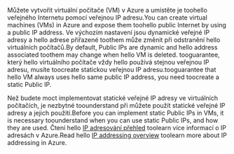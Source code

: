 <span data-ttu-id="f2bba-101">Můžete vytvořit virtuální počítače (VM) v Azure a umístěte je toohello veřejného Internetu pomocí veřejnou IP adresu.</span><span class="sxs-lookup"><span data-stu-id="f2bba-101">You can create virtual machines (VMs) in Azure and expose them toohello public Internet by using a public IP address.</span></span> <span data-ttu-id="f2bba-102">Ve výchozím nastavení jsou dynamické veřejné IP adresy a hello adrese přiřazené toothem může změnit při odstranění hello virtuálních počítačů.</span><span class="sxs-lookup"><span data-stu-id="f2bba-102">By default, Public IPs are dynamic and hello address associated toothem may change when hello VM is deleted.</span></span> <span data-ttu-id="f2bba-103">tooguarantee, který hello virtuálního počítače vždy hello používá stejnou veřejnou IP adresu, musíte toocreate statickou veřejnou IP adresu.</span><span class="sxs-lookup"><span data-stu-id="f2bba-103">tooguarantee that hello VM always uses hello same public IP address, you need toocreate a static Public IP.</span></span> 

<span data-ttu-id="f2bba-104">Než budete moct implementovat statické veřejné IP adresy ve virtuálních počítačích, je nezbytné toounderstand při můžete použít statické veřejné IP adresy a jejich použití.</span><span class="sxs-lookup"><span data-stu-id="f2bba-104">Before you can implement static Public IPs in VMs, it is necessary toounderstand when you can use static Public IPs, and how they are used.</span></span> <span data-ttu-id="f2bba-105">Čtení hello [IP adresování přehled](../articles/virtual-network/virtual-network-ip-addresses-overview-arm.md) toolearn více informací o IP adresách v Azure.</span><span class="sxs-lookup"><span data-stu-id="f2bba-105">Read hello [IP addressing overview](../articles/virtual-network/virtual-network-ip-addresses-overview-arm.md) toolearn more about IP addressing in Azure.</span></span>

